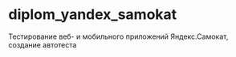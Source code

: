 # diplom_yandex_samokat
Тестирование веб- и мобильного приложений Яндекс.Самокат, создание автотеста
